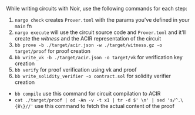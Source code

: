 While writing circuits with Noir, use the following commands for each step:

1. `nargo check` creates `Prover.toml` with the params you've defined in your `main` fn
2. `nargo execute` will use the circuit source code and `Prover.toml` and it'll create the _witness_ and the ACIR representation of the circuit
3. `bb prove -b ./target/acir.json -w ./target/witness.gz -o target/proof` for proof creation
4. `bb write_vk -b ./target/acir.json -o target/vk` for verification key creation
5. `bb verify` for proof verification using vk and proof
6. `bb write_solidity_verifier -o contract.sol` for solidity verifier creation

* `bb compile` use this command for circuit compilation to ACIR
* `cat ./target/proof | od -An -v -t x1 | tr -d $' \n' | sed 's/^.\{8\}//'` use this command to fetch the actual content of the proof